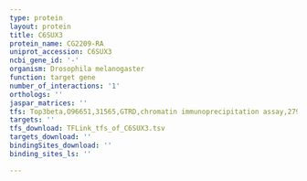 ```yaml
---
type: protein
layout: protein
title: C6SUX3
protein_name: CG2209-RA
uniprot_accession: C6SUX3
ncbi_gene_id: '-'
organism: Drosophila melanogaster
function: target gene
number_of_interactions: '1'
orthologs: ''
jaspar_matrices: ''
tfs: Top3beta,O96651,31565,GTRD,chromatin immunoprecipitation assay,27924024%5Buid%5D,No
targets: ''
tfs_download: TFLink_tfs_of_C6SUX3.tsv
targets_download: ''
bindingSites_download: ''
binding_sites_ls: ''

---
```

